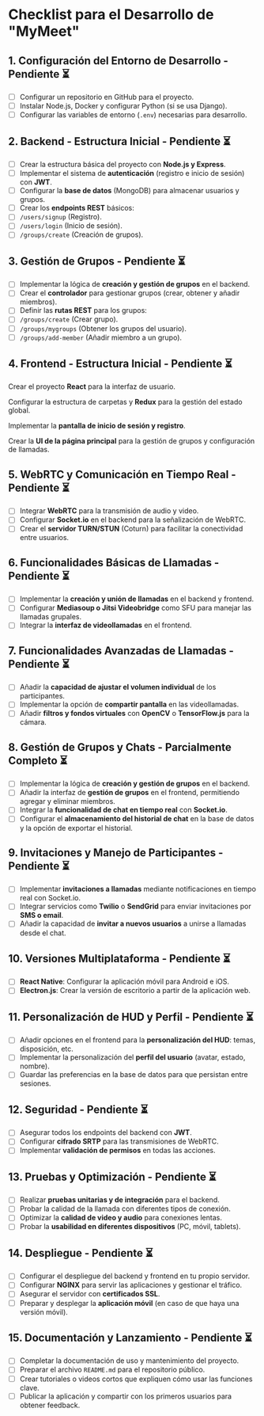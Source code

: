# **Checklist para el Desarrollo de "MyMeet"**

## **1. Configuración del Entorno de Desarrollo** - **Pendiente ⏳**

- [ ]  Configurar un repositorio en GitHub para el proyecto.
- [ ]  Instalar Node.js, Docker y configurar Python (si se usa Django).
- [ ]  Configurar las variables de entorno (`.env`) necesarias para desarrollo.

## **2. Backend - Estructura Inicial** - **Pendiente ⏳**

- [ ]  Crear la estructura básica del proyecto con **Node.js y Express**.
- [ ]  Implementar el sistema de **autenticación** (registro e inicio de sesión) con **JWT**.
- [ ]  Configurar la **base de datos** (MongoDB) para almacenar usuarios y grupos.
- [ ]  Crear los **endpoints REST** básicos:
  - [ ]  `/users/signup` (Registro).
  - [ ]  `/users/login` (Inicio de sesión).
  - [ ]  `/groups/create` (Creación de grupos).

## **3. Gestión de Grupos** - **Pendiente ⏳**

- [ ]  Implementar la lógica de **creación y gestión de grupos** en el backend.
- [ ]  Crear el **controlador** para gestionar grupos (crear, obtener y añadir miembros).
- [ ]  Definir las **rutas REST** para los grupos:
  - [ ]  `/groups/create` (Crear grupo).
  - [ ]  `/groups/mygroups` (Obtener los grupos del usuario).
  - [ ]  `/groups/add-member` (Añadir miembro a un grupo).

## **4. Frontend - Estructura Inicial** - **Pendiente ⏳**

Crear el proyecto **React** para la interfaz de usuario.

Configurar la estructura de carpetas y **Redux** para la gestión del estado global.

Implementar la **pantalla de inicio de sesión y registro**.

Crear la **UI de la página principal** para la gestión de grupos y configuración de llamadas.

## **5. WebRTC y Comunicación en Tiempo Real** - **Pendiente ⏳**

- [ ]  Integrar **WebRTC** para la transmisión de audio y video.
- [ ]  Configurar **Socket.io** en el backend para la señalización de WebRTC.
- [ ]  Crear el **servidor TURN/STUN** (Coturn) para facilitar la conectividad entre usuarios.

## **6. Funcionalidades Básicas de Llamadas** - **Pendiente ⏳**

- [ ]  Implementar la **creación y unión de llamadas** en el backend y frontend.
- [ ]  Configurar **Mediasoup o Jitsi Videobridge** como SFU para manejar las llamadas grupales.
- [ ]  Integrar la **interfaz de videollamadas** en el frontend.

## **7. Funcionalidades Avanzadas de Llamadas** - **Pendiente ⏳**

- [ ]  Añadir la **capacidad de ajustar el volumen individual** de los participantes.
- [ ]  Implementar la opción de **compartir pantalla** en las videollamadas.
- [ ]  Añadir **filtros y fondos virtuales** con **OpenCV** o **TensorFlow.js** para la cámara.

## **8. Gestión de Grupos y Chats** - **Parcialmente Completo ⏳**

- [ ]  Implementar la lógica de **creación y gestión de grupos** en el backend.
- [ ]  Añadir la interfaz de **gestión de grupos** en el frontend, permitiendo agregar y eliminar miembros.
- [ ]  Integrar la **funcionalidad de chat en tiempo real** con **Socket.io**.
- [ ]  Configurar el **almacenamiento del historial de chat** en la base de datos y la opción de exportar el historial.

## **9. Invitaciones y Manejo de Participantes** - **Pendiente ⏳**

- [ ]  Implementar **invitaciones a llamadas** mediante notificaciones en tiempo real con Socket.io.
- [ ]  Integrar servicios como **Twilio** o **SendGrid** para enviar invitaciones por **SMS o email**.
- [ ]  Añadir la capacidad de **invitar a nuevos usuarios** a unirse a llamadas desde el chat.

## **10. Versiones Multiplataforma** - **Pendiente ⏳**

- [ ]  **React Native**: Configurar la aplicación móvil para Android e iOS.
- [ ]  **Electron.js**: Crear la versión de escritorio a partir de la aplicación web.

## **11. Personalización de HUD y Perfil** - **Pendiente ⏳**

- [ ]  Añadir opciones en el frontend para la **personalización del HUD**: temas, disposición, etc.
- [ ]  Implementar la personalización del **perfil del usuario** (avatar, estado, nombre).
- [ ]  Guardar las preferencias en la base de datos para que persistan entre sesiones.

## **12. Seguridad** - **Pendiente ⏳**

- [ ]  Asegurar todos los endpoints del backend con **JWT**.
- [ ]  Configurar **cifrado SRTP** para las transmisiones de WebRTC.
- [ ]  Implementar **validación de permisos** en todas las acciones.

## **13. Pruebas y Optimización** - **Pendiente ⏳**

- [ ]  Realizar **pruebas unitarias y de integración** para el backend.
- [ ]  Probar la calidad de la llamada con diferentes tipos de conexión.
- [ ]  Optimizar la **calidad de video y audio** para conexiones lentas.
- [ ]  Probar la **usabilidad en diferentes dispositivos** (PC, móvil, tablets).

## **14. Despliegue** - **Pendiente ⏳**

- [ ]  Configurar el despliegue del backend y frontend en tu propio servidor.
- [ ]  Configurar **NGINX** para servir las aplicaciones y gestionar el tráfico.
- [ ]  Asegurar el servidor con **certificados SSL**.
- [ ]  Preparar y desplegar la **aplicación móvil** (en caso de que haya una versión móvil).

## **15. Documentación y Lanzamiento** - **Pendiente ⏳**

- [ ]  Completar la documentación de uso y mantenimiento del proyecto.
- [ ]  Preparar el archivo `README.md` para el repositorio público.
- [ ]  Crear tutoriales o videos cortos que expliquen cómo usar las funciones clave.
- [ ]  Publicar la aplicación y compartir con los primeros usuarios para obtener feedback.
